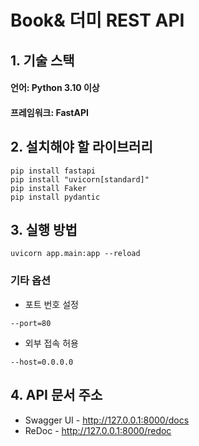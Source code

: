# Book& 더미 REST API

## 1. 기술 스택
#### 언어: Python 3.10 이상
#### 프레임워크: FastAPI

## 2. 설치해야 할 라이브러리
```shell
pip install fastapi
pip install "uvicorn[standard]"
pip install Faker
pip install pydantic
```

## 3. 실행 방법
```shell
uvicorn app.main:app --reload
```

### 기타 옵션
- 포트 번호 설정
```
--port=80
```

- 외부 접속 허용
```
--host=0.0.0.0
```

## 4. API 문서 주소

- Swagger UI - http://127.0.0.1:8000/docs
- ReDoc - http://127.0.0.1:8000/redoc
